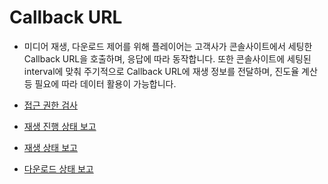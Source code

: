 # Callback URL

* 미디어 재생, 다운로드 제어를 위해 플레이어는 고객사가 콘솔사이트에서 세팅한 Callback URL을 호출하며, 응답에 따라 동작합니다. 또한 콘솔사이트에 세팅된 interval에 맞춰 주기적으로 Callback URL에 재생 정보를 전달하며, 진도율 계산 등 필요에 따라 데이터 활용이 가능합니다.


- [접근 권한 검사](./check-access-right.md)

- [재생 진행 상태 보고](./notifiy-playback-progress.md)

- [재생 상태 보고](./notifiy-playback-status.md)

- [다운로드 상태 보고](./notifiy-download-status.md)
